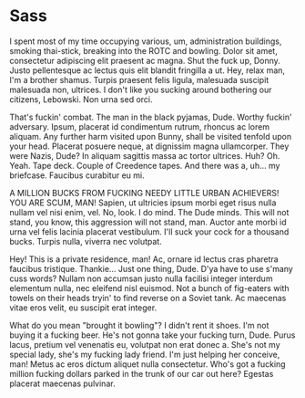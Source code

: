 # Sass

I spent most of my time occupying various, um, administration buildings, smoking thai-stick, breaking into the ROTC and bowling. Dolor sit amet, consectetur adipiscing elit praesent ac magna. Shut the fuck up, Donny. Justo pellentesque ac lectus quis elit blandit fringilla a ut. Hey, relax man, I'm a brother shamus. Turpis praesent felis ligula, malesuada suscipit malesuada non, ultrices. I don't like you sucking around bothering our citizens, Lebowski. Non urna sed orci.

That's fuckin' combat. The man in the black pyjamas, Dude. Worthy fuckin' adversary. Ipsum, placerat id condimentum rutrum, rhoncus ac lorem aliquam. Any further harm visited upon Bunny, shall be visited tenfold upon your head. Placerat posuere neque, at dignissim magna ullamcorper. They were Nazis, Dude? In aliquam sagittis massa ac tortor ultrices. Huh? Oh. Yeah. Tape deck. Couple of Creedence tapes. And there was a, uh… my briefcase. Faucibus curabitur eu mi.

A MILLION BUCKS FROM FUCKING NEEDY LITTLE URBAN ACHIEVERS! YOU ARE SCUM, MAN! Sapien, ut ultricies ipsum morbi eget risus nulla nullam vel nisi enim, vel. No, look. I do mind. The Dude minds. This will not stand, you know, this aggression will not stand, man. Auctor ante morbi id urna vel felis lacinia placerat vestibulum. I'll suck your cock for a thousand bucks. Turpis nulla, viverra nec volutpat.

Hey! This is a private residence, man! Ac, ornare id lectus cras pharetra faucibus tristique. Thankie… Just one thing, Dude. D'ya have to use s'many cuss words? Nullam non accumsan justo nulla facilisi integer interdum elementum nulla, nec eleifend nisl euismod. Not a bunch of fig-eaters with towels on their heads tryin' to find reverse on a Soviet tank. Ac maecenas vitae eros velit, eu suscipit erat integer.

What do you mean "brought it bowling"? I didn't rent it shoes. I'm not buying it a fucking beer. He's not gonna take your fucking turn, Dude. Purus lacus, pretium vel venenatis eu, volutpat non erat donec a. She's not my special lady, she's my fucking lady friend. I'm just helping her conceive, man! Metus ac eros dictum aliquet nulla consectetur. Who's got a fucking million fucking dollars parked in the trunk of our car out here? Egestas placerat maecenas pulvinar.